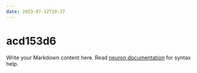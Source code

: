 ```yaml
---
date: 2023-07-12T20:37
---
```


# acd153d6

Write your Markdown content here. Read [neuron documentation](https://neuron.zettel.page/2011404.html) for syntax help.

